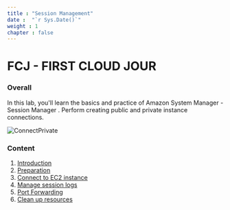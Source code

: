 ```yaml
---
title : "Session Management"
date :  "`r Sys.Date()`" 
weight : 1
chapter : false
---
```

# FCJ - FIRST CLOUD JOUR

### Overall
 In this lab, you'll learn the basics and practice of Amazon  System Manager - Session Manager
. Perform creating public and private instance connections. 

![ConnectPrivate](/images/arc-log.png) 

### Content
 1. [Introduction ](1-introduce/)
 2. [Preparation](2-prerequiste/)
 3. [Connect to EC2 instance](3-accessibilitytoinstances/)
 4. [Manage session logs](4-s3log/)
 5. [Port Forwarding](5-Portfwd/)
 6. [Clean up resources](6-cleanup/)
